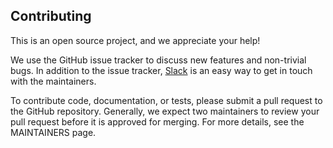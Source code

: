 ## Contributing

This is an open source project, and we appreciate your help!

We use the GitHub issue tracker to discuss new features and non-trivial bugs. In addition to the issue tracker, [Slack](https://ibm-cloud-success.slack.com/) is an easy way to get in touch with the maintainers.

To contribute code, documentation, or tests, please submit a pull request to the GitHub repository. Generally, we expect two maintainers to review your pull request before it is approved for merging. For more details, see the MAINTAINERS page.

